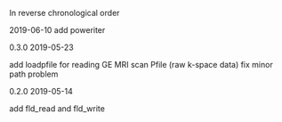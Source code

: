 In reverse chronological order

2019-06-10
add poweriter

0.3.0 2019-05-23

add loadpfile for reading GE MRI scan Pfile (raw k-space data)
fix minor path problem

0.2.0 2019-05-14

add fld_read and fld_write
